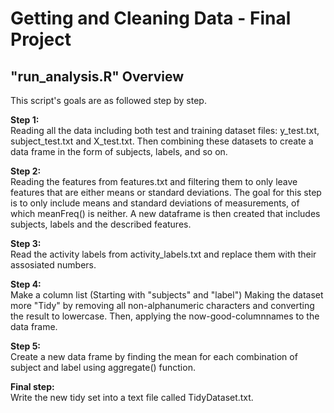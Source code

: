 # Getting and Cleaning Data - Final Project

## "run_analysis.R" Overview

This script's goals are as followed step by step.

<b>Step 1:</b></br>
Reading all the data including both test and training dataset files: y_test.txt, subject_test.txt and X_test.txt.
Then combining these datasets to create a data frame in the form of subjects, labels, and so on.

<b>Step 2:</b></br>
Reading the features from features.txt and filtering them to only leave features that are either means or standard deviations. The goal for this step is to only include means and standard deviations of measurements, of which meanFreq() is neither. A new dataframe is then created that includes subjects, labels and the described features.

<b>Step 3:</b></br>
Read the activity labels from activity_labels.txt and replace them with their assosiated numbers.

<b>Step 4:</b></br>
Make a column list (Starting with "subjects" and "label")
Making the dataset more "Tidy" by removing all non-alphanumeric characters and converting the result to lowercase. Then, applying the now-good-columnnames to the data frame.

<b>Step 5:</b></br>
Create a new data frame by finding the mean for each combination of subject and label using aggregate() function.

<b>Final step:</b></br>
Write the new tidy set into a text file called TidyDataset.txt.
